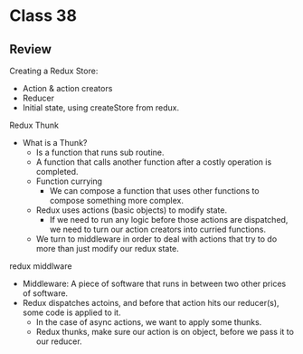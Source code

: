 # Class 38

## Review

Creating a Redux Store:
- Action & action creators
- Reducer
- Initial state, using createStore from redux.

Redux Thunk
- What is a Thunk?
  - Is a function that runs sub routine.
  - A function that calls another function after a costly operation is completed.
  - Function currying
    - We can compose a function that uses other functions to compose something more complex.
  - Redux uses actions (basic objects) to modify state.
    - If we need to run any logic before those actions are dispatched, we need to turn our action creators into curried functions.
  - We turn to middleware in order to deal with actions that try to do more than just modify our redux state.

redux middlware
 - Middleware: A piece of software that runs in between two other prices of software.
 - Redux dispatches actoins, and before that action hits our reducer(s), some code is applied to it.
   - In the case of async actions, we want to apply some thunks.
   - Redux thunks, make sure our action is on object, before we pass it to our reducer. 